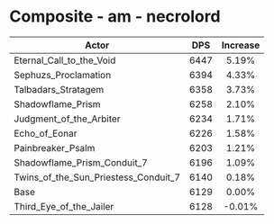 # Composite - am - necrolord
| Actor | DPS | Increase |
|---|:---:|:---:|
|Eternal_Call_to_the_Void|6447|5.19%|
|Sephuzs_Proclamation|6394|4.33%|
|Talbadars_Stratagem|6358|3.73%|
|Shadowflame_Prism|6258|2.10%|
|Judgment_of_the_Arbiter|6234|1.71%|
|Echo_of_Eonar|6226|1.58%|
|Painbreaker_Psalm|6203|1.21%|
|Shadowflame_Prism_Conduit_7|6196|1.09%|
|Twins_of_the_Sun_Priestess_Conduit_7|6140|0.18%|
|Base|6129|0.00%|
|Third_Eye_of_the_Jailer|6128|-0.01%|
